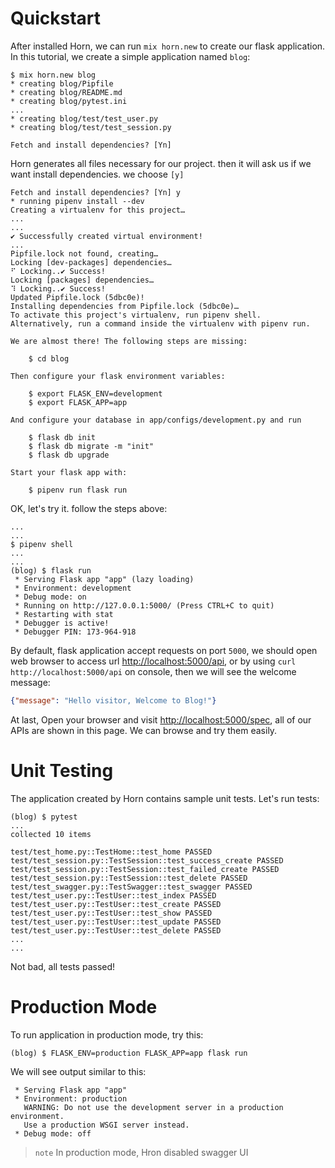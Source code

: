 # Quickstart

After installed Horn, we can run `mix horn.new` to create our flask
application. In this tutorial, we create a simple application named `blog`:

```console
$ mix horn.new blog
* creating blog/Pipfile
* creating blog/README.md
* creating blog/pytest.ini
...
* creating blog/test/test_user.py
* creating blog/test/test_session.py

Fetch and install dependencies? [Yn]
```

Horn generates all files necessary for our project. then it will ask us if we want
install dependencies. we choose `[y]`

```console
Fetch and install dependencies? [Yn] y
* running pipenv install --dev
Creating a virtualenv for this project…
...
...
✔ Successfully created virtual environment!
...
Pipfile.lock not found, creating…
Locking [dev-packages] dependencies…
⠋ Locking..✔ Success!
Locking [packages] dependencies…
⠹ Locking..✔ Success!
Updated Pipfile.lock (5dbc0e)!
Installing dependencies from Pipfile.lock (5dbc0e)…
To activate this project's virtualenv, run pipenv shell.
Alternatively, run a command inside the virtualenv with pipenv run.

We are almost there! The following steps are missing:

    $ cd blog

Then configure your flask environment variables:

    $ export FLASK_ENV=development
    $ export FLASK_APP=app

And configure your database in app/configs/development.py and run

    $ flask db init
    $ flask db migrate -m "init"
    $ flask db upgrade

Start your flask app with:

    $ pipenv run flask run
```

OK, let's try it. follow the steps above:

```console
...
...
$ pipenv shell
...
...
(blog) $ flask run 
 * Serving Flask app "app" (lazy loading)
 * Environment: development
 * Debug mode: on
 * Running on http://127.0.0.1:5000/ (Press CTRL+C to quit)
 * Restarting with stat
 * Debugger is active!
 * Debugger PIN: 173-964-918
```

By default, flask application accept requests on port `5000`, we should open web
browser to access url [http://localhost:5000/api](http://localhost:5000/api), or
by using `curl http://localhost:5000/api` on console, then we will see the
welcome message:

```json
{"message": "Hello visitor, Welcome to Blog!"}
```

At last, Open your browser and visit
[http://localhost:5000/spec](http://localhost:5000/spec), all of our APIs are shown
in this page. We can browse and try them easily.


# Unit Testing

The application created by Horn contains sample unit tests. Let's run tests:

```console
(blog) $ pytest
...
collected 10 items

test/test_home.py::TestHome::test_home PASSED
test/test_session.py::TestSession::test_success_create PASSED
test/test_session.py::TestSession::test_failed_create PASSED
test/test_session.py::TestSession::test_delete PASSED
test/test_swagger.py::TestSwagger::test_swagger PASSED
test/test_user.py::TestUser::test_index PASSED
test/test_user.py::TestUser::test_create PASSED
test/test_user.py::TestUser::test_show PASSED
test/test_user.py::TestUser::test_update PASSED
test/test_user.py::TestUser::test_delete PASSED
...
...
```

Not bad, all tests passed! 


# Production Mode

To run application in production mode, try this:

```console
(blog) $ FLASK_ENV=production FLASK_APP=app flask run
```

We will see output similar to this:

```console
 * Serving Flask app "app"
 * Environment: production
   WARNING: Do not use the development server in a production environment.
   Use a production WSGI server instead.
 * Debug mode: off
 ```

> `note` In production mode, Hron disabled swagger UI
